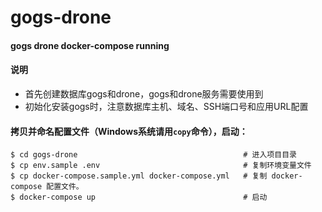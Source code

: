 # gogs-drone
#### gogs drone docker-compose running
#### 说明
- 首先创建数据库gogs和drone，gogs和drone服务需要使用到
- 初始化安装gogs时，注意数据库主机、域名、SSH端口号和应用URL配置

#### 拷贝并命名配置文件（Windows系统请用`copy`命令），启动：
```
$ cd gogs-drone                                     # 进入项目目录
$ cp env.sample .env                                # 复制环境变量文件
$ cp docker-compose.sample.yml docker-compose.yml   # 复制 docker-compose 配置文件。
$ docker-compose up                                 # 启动
```
